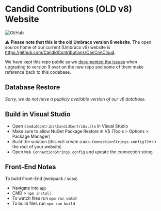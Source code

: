 # Candid Contributions (OLD v8) Website

![GitHub](https://img.shields.io/github/license/candidcontributions/Candid-Contribs-Web)

:warning: **Please note that this is the old Umbraco version 8 website**. The open source home of our current (Umbraco v9) website is https://github.com/CandidContributions/CanConCloud.

We have kept this repo public as we [documented the issues](https://github.com/CandidContributions/CanConCloud/issues/1) when upgrading to version 9 over on the new repo and some of them make reference back to this codebase.

## Database Restore

*Sorry, we do not have a publicly available version of our v8 database.*

## Build in Visual Studio

* Open `CandidContribs\CandidContribs.sln` in Visual Studio
* Make sure to allow NuGet Package Restore in VS (Tools > Options > Package Manager)
* Build the solution (this will create a `Web.ConnectionStrings.config` file in the root of your website)
* Open `Web.ConnectionStrings.config` and update the connection string

## Front-End Notes

To build Front-End (webpack / scss)

* Navigate into `app`
* CMD > `npm install`
* To watch files run `npm run watch`
* To build files run `npm run build`

